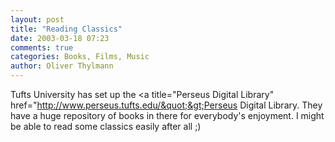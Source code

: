 ```yaml
---
layout: post
title: "Reading Classics"
date: 2003-03-18 07:23
comments: true
categories: Books, Films, Music
author: Oliver Thylmann
---
```



Tufts University has set up the &lt;a title=&quot;Perseus Digital Library&quot; href=&quot;http://www.perseus.tufts.edu/&quot;&gt;Perseus Digital Library. They have a huge repository of books in there for everybody's enjoyment. I might be able to read some classics easily after all ;)


